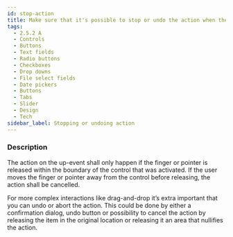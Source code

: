 ```yaml
---
id: stop-action
title: Make sure that it's possible to stop or undo the action when the action is triggered on the up-event (2.5.2 A)
tags:
  - 2.5.2 A
  - Controls
  - Buttons
  - Text fields
  - Radio buttons
  - Checkboxes
  - Drop downs
  - File select fields
  - Date pickers
  - Buttons
  - Tabs
  - Slider
  - Design
  - Tech
sidebar_label: Stopping or undoing action
---
```


### Description

The action on the up-event shall only happen if the finger or pointer is released within the boundary of the control that was activated. If the user moves the finger or pointer away from the control before releasing, the action shall be cancelled. 

For more complex interactions like drag-and-drop it’s extra important that you can undo or abort the action. This could be done by either a confirmation dialog, undo button or possibility to cancel the action by releasing the item in the original location or releasing it an area that nullifies the action. 